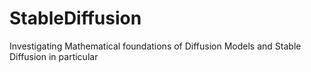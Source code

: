 # StableDiffusion
Investigating Mathematical foundations of Diffusion Models and Stable Diffusion in particular
